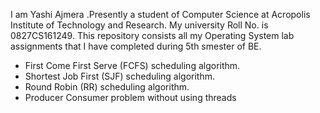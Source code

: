 I am Yashi Ajmera .Presently a student of Computer Science at Acropolis Institute of Technology and Research.
My university Roll No. is 0827CS161249.
This repository consists all my Operating System lab assignments that I have completed during 5th smester of BE.

* First Come First Serve (FCFS) scheduling algorithm.
* Shortest Job First (SJF) scheduling algorithm.
* Round Robin (RR) scheduling algorithm.
* Producer Consumer problem without using threads
